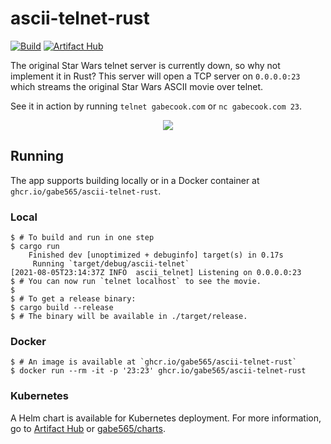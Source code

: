 # ascii-telnet-rust

[![Build](https://github.com/gabe565/ascii-telnet-rust/actions/workflows/docker.yml/badge.svg)](https://github.com/gabe565/ascii-telnet-rust/actions/workflows/docker.yml)
[![Artifact Hub](https://img.shields.io/endpoint?url=https://artifacthub.io/badge/repository/gabe565)](https://artifacthub.io/packages/helm/gabe565/ascii-telnet)

The original Star Wars telnet server is currently down, so why not implement it in Rust? This server will open a TCP server on `0.0.0.0:23` which streams the original Star Wars ASCII movie over telnet.

See it in action by running `telnet gabecook.com` or `nc gabecook.com 23`.

<p align="center">
  <a href="https://asciinema.org/a/431278"><img src="https://asciinema.org/a/431278.svg"/></a>
</p>

## Running

The app supports building locally or in a Docker container at `ghcr.io/gabe565/ascii-telnet-rust`.

### Local
```shell
$ # To build and run in one step
$ cargo run 
    Finished dev [unoptimized + debuginfo] target(s) in 0.17s
     Running `target/debug/ascii-telnet`
[2021-08-05T23:14:37Z INFO  ascii_telnet] Listening on 0.0.0.0:23
$ # You can now run `telnet localhost` to see the movie.
$
$ # To get a release binary:
$ cargo build --release
$ # The binary will be available in ./target/release.
```

### Docker
```shell
$ # An image is available at `ghcr.io/gabe565/ascii-telnet-rust`
$ docker run --rm -it -p '23:23' ghcr.io/gabe565/ascii-telnet-rust
```

### Kubernetes

A Helm chart is available for Kubernetes deployment.
For more information, go to
[Artifact Hub](https://artifacthub.io/packages/helm/gabe565/ascii-telnet) or
[gabe565/charts](https://github.com/gabe565/charts/tree/main/charts/ascii-telnet).
